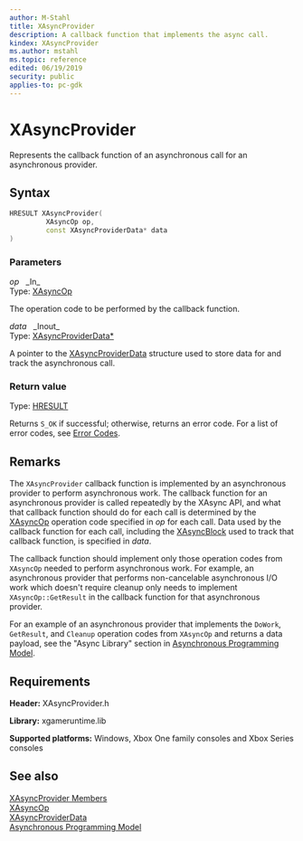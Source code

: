 ```yaml
---
author: M-Stahl
title: XAsyncProvider
description: A callback function that implements the async call.
kindex: XAsyncProvider
ms.author: mstahl
ms.topic: reference
edited: 06/19/2019
security: public
applies-to: pc-gdk
---
```


# XAsyncProvider
  
Represents the callback function of an asynchronous call for an asynchronous provider.  
  
## Syntax
  
```cpp
HRESULT XAsyncProvider(  
         XAsyncOp op,  
         const XAsyncProviderData* data  
)  
```  
  
### Parameters
  
*op* &nbsp;&nbsp;\_In\_  
Type: [XAsyncOp](../enums/xasyncop.md)  
  
The operation code to be performed by the callback function.  
  
*data* &nbsp;&nbsp;\_Inout\_  
Type: [XAsyncProviderData*](../structs/xasyncproviderdata.md)  
  
A pointer to the [XAsyncProviderData](../structs/xasyncproviderdata.md) structure used to store data for and track the asynchronous call.  
  
### Return value
  
Type: [HRESULT](/openspecs/windows_protocols/ms-erref/0642cb2f-2075-4469-918c-4441e69c548a)  
  
Returns `S_OK` if successful; otherwise, returns an error code. For a list of error codes, see [Error Codes](../../../errorcodes.md).  
  
## Remarks
  
The `XAsyncProvider` callback function is implemented by an asynchronous provider to perform asynchronous work. The callback function for an asynchronous provider is called repeatedly by the XAsync API, and what that callback function should do for each call is determined by the [XAsyncOp](../enums/xasyncop.md) operation code specified in *op* for each call. Data used by the callback function for each call, including the [XAsyncBlock](../../xasync/structs/xasyncblock.md) used to track that callback function, is specified in *data*.  
  
The callback function should implement only those operation codes from `XAsyncOp` needed to perform asynchronous work. For example, an asynchronous provider that performs non-cancelable asynchronous I/O work which doesn't require cleanup only needs to implement `XAsyncOp::GetResult` in the callback function for that asynchronous provider.  
  
For an example of an asynchronous provider that implements the `DoWork`, `GetResult`, and `Cleanup` operation codes from `XAsyncOp` and returns a data payload, see the "Async Library" section in [Asynchronous Programming Model](../../../../system/overviews/async-programming-model.md#heading-7).  
  
## Requirements  
  
**Header:** XAsyncProvider.h  
  
**Library:** xgameruntime.lib  
  
**Supported platforms:** Windows, Xbox One family consoles and Xbox Series consoles  
  
## See also
  
[XAsyncProvider Members](../xasyncprovider_members.md)  
[XAsyncOp](../enums/xasyncop.md)  
[XAsyncProviderData](../structs/xasyncproviderdata.md)  
[Asynchronous Programming Model](../../../../system/overviews/async-programming-model.md)  
  